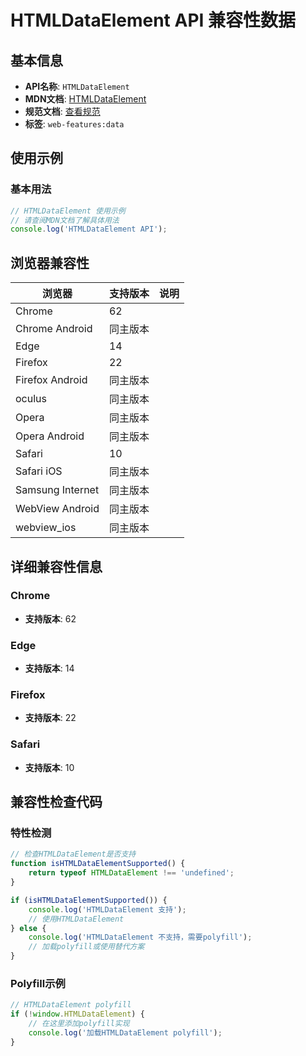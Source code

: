 # HTMLDataElement API 兼容性数据

## 基本信息

- **API名称**: `HTMLDataElement`
- **MDN文档**: [HTMLDataElement](https://developer.mozilla.org/docs/Web/API/HTMLDataElement)
- **规范文档**: [查看规范](https://html.spec.whatwg.org/multipage/text-level-semantics.html#htmldataelement)
- **标签**: `web-features:data`

## 使用示例

### 基本用法

```javascript
// HTMLDataElement 使用示例
// 请查阅MDN文档了解具体用法
console.log('HTMLDataElement API');
```

## 浏览器兼容性

| 浏览器 | 支持版本 | 说明 |
|--------|----------|------|
| Chrome | 62 |  |
| Chrome Android | 同主版本 |  |
| Edge | 14 |  |
| Firefox | 22 |  |
| Firefox Android | 同主版本 |  |
| oculus | 同主版本 |  |
| Opera | 同主版本 |  |
| Opera Android | 同主版本 |  |
| Safari | 10 |  |
| Safari iOS | 同主版本 |  |
| Samsung Internet | 同主版本 |  |
| WebView Android | 同主版本 |  |
| webview_ios | 同主版本 |  |

## 详细兼容性信息

### Chrome

- **支持版本**: 62

### Edge

- **支持版本**: 14

### Firefox

- **支持版本**: 22

### Safari

- **支持版本**: 10

## 兼容性检查代码

### 特性检测

```javascript
// 检查HTMLDataElement是否支持
function isHTMLDataElementSupported() {
    return typeof HTMLDataElement !== 'undefined';
}

if (isHTMLDataElementSupported()) {
    console.log('HTMLDataElement 支持');
    // 使用HTMLDataElement
} else {
    console.log('HTMLDataElement 不支持，需要polyfill');
    // 加载polyfill或使用替代方案
}
```

### Polyfill示例

```javascript
// HTMLDataElement polyfill
if (!window.HTMLDataElement) {
    // 在这里添加polyfill实现
    console.log('加载HTMLDataElement polyfill');
}
```

